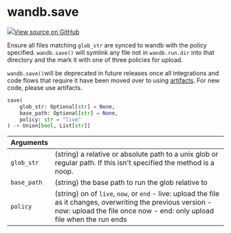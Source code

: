 # wandb.save

[![](https://www.tensorflow.org/images/GitHub-Mark-32px.png)View source on GitHub](https://www.github.com/wandb/client/tree/v0.12.6/wandb/sdk/wandb\_run.py#L1233-L1322)

Ensure all files matching `glob_str` are synced to wandb with the policy specified. `wandb.save()` will symlink any file not in `wandb.run.dir` into that directory and the mark it with one of three policies for upload.

`wandb.save()`will be deprecated in future releases once all integrations and code flows that require it have been moved over to using [artifacts](https://docs.wandb.ai/ref/python/artifact). For new code, please use artifacts.

```python
save(
    glob_str: Optional[str] = None,
    base_path: Optional[str] = None,
    policy: str = "live"
) -> Union[bool, List[str]]
```

| Arguments   |                                                                                                                                                                                          |
| ----------- | ---------------------------------------------------------------------------------------------------------------------------------------------------------------------------------------- |
| `glob_str`  | (string) a relative or absolute path to a unix glob or regular path. If this isn't specified the method is a noop.                                                                       |
| `base_path` | (string) the base path to run the glob relative to                                                                                                                                       |
| `policy`    | (string) on of `live`, `now`, or `end` - live: upload the file as it changes, overwriting the previous version - now: upload the file once now - end: only upload file when the run ends |
